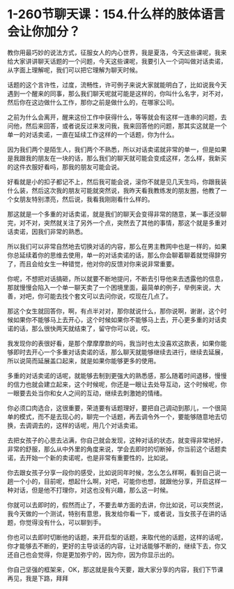 # 1-260节聊天课：154.什么样的肢体语言会让你加分？

教你用最巧妙的说法方式，征服女人的内心世界，我是夏洛，今天这些课呢，我来给大家讲讲聊天话题的一个问题，今天这些课呢，我要引入一个词叫做对话卖诺，从字面上理解呢，我们可以把它理解为聊天时候。

话题的这个言许性，过度，流畅性，许可例子来说大家就能明白了，比如说我今天遇到一个醒来的同事，那么我们聊天呢就可能是这样的，你叫什么名字，对不对，然后你在这边做什么工作，那你之前是做什么的，在哪家公司。

之前为什么会离开，醒来这份工作中获得什么，等等就会有这样一连串的问题，去问他，然后来回答，或者说反过来发问我，我来回答他的问题，那其实这就是一个单一的对话卖诺，一直在延续工作这样的一个话题，你为什么。

因为我们两个是陌生人，我们两个不熟悉，所以对话卖诺就非常的单一，但是如果是我跟我的朋友在一块的话，那么我们的聊天就可能会变成这样，怎么样，我新买的这件衣服好看吗，那我的朋友可能会说。

好看就是小的扣子都记不上，然后我可能会说，滚你不就是见几天生吗，你跟我装什么装，然后这次我的朋友可能就突然说，我昨天看我教练发的朋友圈，他教了一个女朋友特别漂亮，然后说，我看我刚刚看什么样的。

那这就是一个多重的对话卖诺，就是我们的聊天会变得非常的随意，某一事还没聊完，对不对，突然就关注了另外一个点，突然去了其他的事情，那这个就是多重对话卖诺，因我们非常的熟悉。

所以我们可以非常自然地去切换对话的内容，那么在男主教网中也是一样的，如果你总延续着你的思维去使用，单一的对话卖诺的话，那么你会聊着聊着就觉得辞穷了，而且会给女生一种错觉，他对你的反馈对你来说非常重要。

你呢，不想把对话搞砸，所以就要不断地提问，不断去引导他来去透露他的信息，那就慢慢会陷入一个单一聊天卖了一个困境里面，最简单的例子，举例来说，大善，对吧，你可能去找个套文可以去问你说，哎现在几点了。

那这个女生就回答你，啊，有点半对对，那你就说什么，那你说啊，谢谢，这个时候如果你不能够马上去开心，这个时候如果你不能够马上去，开心更多重的对话卖诺的话，那么很快两天就结束了，留守你可以说，哎。

我发现你的表很好看，是那个摩摩摩款的吗，我当时也太没喜欢这款表，如果你能够即时去开心一个多重对话卖诺的话，那么聊天就能够继续去进行，继续去延展，所以说简而延展盖口起来，就是如果你能够更多的使用。

多重的对话卖诺的话呢，就能够去制到更强大的熟悉感，那么随着时间退移，慢慢的信力也就会建立起来，这个时候呢，你还是一眼让去处导互动，这个时候呢，你一眼要去处当你和女人之间的互动，继续去刺激她的情绪。

你必须口肉选合，这很重要，荣涟要有话题理好，要把自己调动到那儿，一个很简单的模式，而不是去现心的，聊完一个话题，再去调令外一个，要能够随意地去切换，去调调去的，这样的话呢，用几个对话卖诺。

去把女孩子的心思去沾满，你自己就会发现，这种对话的状态，就变得非常地好，非常的舒服，那么从中外里的角度来说，学会去即时的切断掉，你当前这个话题卖诺，去开始一个新的卖诺呢，也是非常有重要性的，比如说。

你去跟女孩子分享一段你的感受，比如说同年时候，怎么怎么样啊，看到自己说一趟一个小的，目前呢，想起什么啊，对吧，可能你也想，就跟他分享，开启这样一种对话，但是他不打理你，对这也没有兴趣，那么这一时候。

你就可以去即时的，假然而止了，不要去单方面的去讲，你比如说，可以突然说，我今天做的一个测试，特别有意思，我发给你看一下，或者说，当女孩子在讲的话题，你觉得没有什么，可以聊到手。

你也可以去即时切断他的话题，来开启型的话题，来取代他的话题，这样的话呢，你才能够去不断的，更好的主导谈话的内容，让对话能够不断的，继续下去，你又还自己也会觉得，你是更加弥宁的，因为你，因为你显示出的。

你自己坚强的框架来，OK，那这就是我今天要，跟大家分享的内容，我们下节课再见，我是下路，拜拜